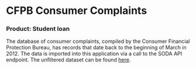 # CFPB Consumer Complaints
### Product: Student loan

The database of consumer complaints, compiled by the Consumer Financial Protection Bureau, has records that date back to
the beginning of March in 2012. The data is imported into this application via a call to the SODA API endpoint. The
unfiltered dataset can be found [here](https://data.consumerfinance.gov/dataset/Consumer-Complaints/s6ew-h6mp).